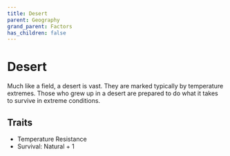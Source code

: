 ```yaml
---
title: Desert
parent: Geography
grand_parent: Factors
has_children: false
---
```


# Desert

Much like a field, a desert is vast. They are marked typically by temperature extremes. Those who grew up in a desert are prepared to do what it takes to survive in extreme conditions.

## Traits

* Temperature Resistance
* Survival: Natural + 1
